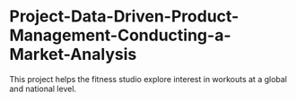 # Project-Data-Driven-Product-Management-Conducting-a-Market-Analysis
This project helps the fitness studio explore interest in workouts at a global and national level.
